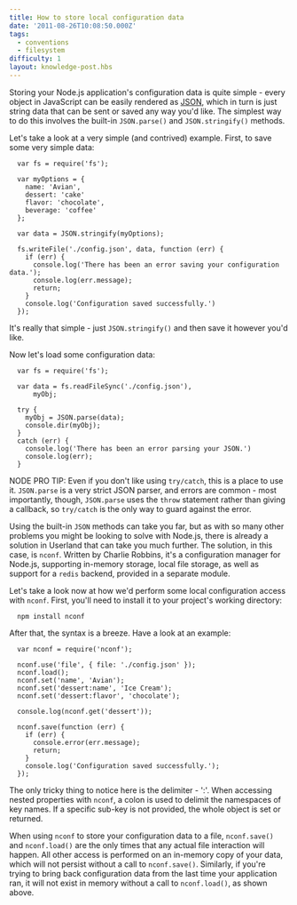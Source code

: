 ```yaml
---
title: How to store local configuration data
date: '2011-08-26T10:08:50.000Z'
tags:
  - conventions
  - filesystem
difficulty: 1
layout: knowledge-post.hbs
---
```


Storing your Node.js application's configuration data is quite simple - every object in JavaScript can be easily rendered as [JSON](/what-is-json), which in turn is just string data that can be sent or saved any way you'd like.  The simplest way to do this involves the built-in `JSON.parse()` and `JSON.stringify()` methods.

Let's take a look at a very simple (and contrived) example.  First, to save some very simple data:

      var fs = require('fs');

      var myOptions = {
        name: 'Avian',
        dessert: 'cake'
        flavor: 'chocolate',
        beverage: 'coffee'
      };

      var data = JSON.stringify(myOptions);

      fs.writeFile('./config.json', data, function (err) {
        if (err) {
          console.log('There has been an error saving your configuration data.');
          console.log(err.message);
          return;
        }
        console.log('Configuration saved successfully.')
      });

It's really that simple - just `JSON.stringify()` and then save it however you'd like.

Now let's load some configuration data:

      var fs = require('fs');

      var data = fs.readFileSync('./config.json'),
          myObj;

      try {
        myObj = JSON.parse(data);
        console.dir(myObj);
      }
      catch (err) {
        console.log('There has been an error parsing your JSON.')
        console.log(err);
      }

NODE PRO TIP:  Even if you don't like using `try/catch`, this is a place to use it.  `JSON.parse` is a very strict JSON parser, and errors are common - most importantly, though, `JSON.parse` uses the `throw` statement rather than giving a callback, so `try/catch` is the only way to guard against the error.

Using the built-in `JSON` methods can take you far, but as with so many other problems you might be looking to solve with Node.js, there is already a solution in Userland that can take you much further.  The solution, in this case, is `nconf`.  Written by Charlie Robbins, it's a configuration manager for Node.js, supporting in-memory storage, local file storage, as well as support for a `redis` backend, provided in a separate module.

Let's take a look now at how we'd perform some local configuration access with `nconf`.  First, you'll need to install it to your project's working directory:

      npm install nconf

After that, the syntax is a breeze. Have a look at an example:

      var nconf = require('nconf');

      nconf.use('file', { file: './config.json' });
      nconf.load();
      nconf.set('name', 'Avian');
      nconf.set('dessert:name', 'Ice Cream');
      nconf.set('dessert:flavor', 'chocolate');

      console.log(nconf.get('dessert'));

      nconf.save(function (err) {
        if (err) {
          console.error(err.message);
          return;
        }
        console.log('Configuration saved successfully.');
      });

The only tricky thing to notice here is the delimiter - ':'.  When accessing nested properties with `nconf`, a colon is used to delimit the namespaces of key names.  If a specific sub-key is not provided, the whole object is set or returned.

When using `nconf` to store your configuration data to a file, `nconf.save()` and `nconf.load()` are the only times that any actual file interaction will happen.  All other access is performed on an in-memory copy of your data, which will not persist without a call to `nconf.save()`.  Similarly, if you're trying to bring back configuration data from the last time your application ran, it will not exist in memory without a call to `nconf.load()`, as shown above.
